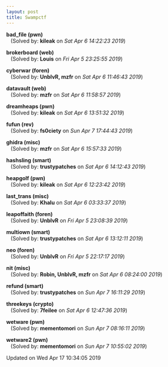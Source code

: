 ```yaml
---
layout: post
title: Swampctf
---
```


<!--break-->

**bad_file (pwn)**  
&nbsp;&nbsp;&nbsp;(Solved by: **kileak** on _Sat Apr  6 14:22:23 2019_)  
  
**brokerboard (web)**  
&nbsp;&nbsp;&nbsp;(Solved by: **Louis** on _Fri Apr  5 23:25:55 2019_)  
  
**cyberwar (foren)**  
&nbsp;&nbsp;&nbsp;(Solved by: **UnblvR, mzfr** on _Sat Apr  6 11:46:43 2019_)  
  
**datavault (web)**  
&nbsp;&nbsp;&nbsp;(Solved by: **mzfr** on _Sat Apr  6 11:58:57 2019_)  
  
**dreamheaps (pwn)**  
&nbsp;&nbsp;&nbsp;(Solved by: **kileak** on _Sat Apr  6 13:51:32 2019_)  
  
**fufun (rev)**  
&nbsp;&nbsp;&nbsp;(Solved by: **fs0ciety** on _Sun Apr  7 17:44:43 2019_)  
  
**ghidra (misc)**  
&nbsp;&nbsp;&nbsp;(Solved by: **mzfr** on _Sat Apr  6 15:57:33 2019_)  
  
**hashsling (smart)**  
&nbsp;&nbsp;&nbsp;(Solved by: **trustypatches** on _Sat Apr  6 14:12:43 2019_)  
  
**heapgolf (pwn)**  
&nbsp;&nbsp;&nbsp;(Solved by: **kileak** on _Sat Apr  6 12:23:42 2019_)  
  
**last_trans (misc)**  
&nbsp;&nbsp;&nbsp;(Solved by: **Khalu** on _Sat Apr  6 03:33:37 2019_)  
  
**leapoffaith (foren)**  
&nbsp;&nbsp;&nbsp;(Solved by: **UnblvR** on _Fri Apr  5 23:08:39 2019_)  
  
**multiown (smart)**  
&nbsp;&nbsp;&nbsp;(Solved by: **trustypatches** on _Sat Apr  6 13:12:11 2019_)  
  
**neo (foren)**  
&nbsp;&nbsp;&nbsp;(Solved by: **UnblvR** on _Fri Apr  5 22:17:17 2019_)  
  
**nit (misc)**  
&nbsp;&nbsp;&nbsp;(Solved by: **Robin, UnblvR, mzfr** on _Sat Apr  6 08:24:00 2019_)  
  
**refund (smart)**  
&nbsp;&nbsp;&nbsp;(Solved by: **trustypatches** on _Sun Apr  7 16:11:29 2019_)  
  
**threekeys (crypto)**  
&nbsp;&nbsp;&nbsp;(Solved by: **7feilee** on _Sat Apr  6 12:47:36 2019_)  
  
**wetware (pwn)**  
&nbsp;&nbsp;&nbsp;(Solved by: **mementomori** on _Sun Apr  7 08:16:11 2019_)  
  
**wetware2 (pwn)**  
&nbsp;&nbsp;&nbsp;(Solved by: **mementomori** on _Sun Apr  7 10:55:02 2019_)  
  


Updated on Wed Apr 17 10:34:05 2019
